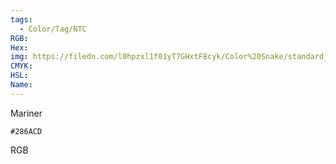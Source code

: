 ```yaml
---
tags:
  - Color/Tag/NTC
RGB:
Hex:
img: https://filedn.com/l0hpzxl1f01yT7GHxtF8cyk/Color%20Snake/standard_csv_to_svg/286ACD.svg
CMYK:
HSL:
Name:
---
```

Mariner
```palette
#286ACD
```
RGB
